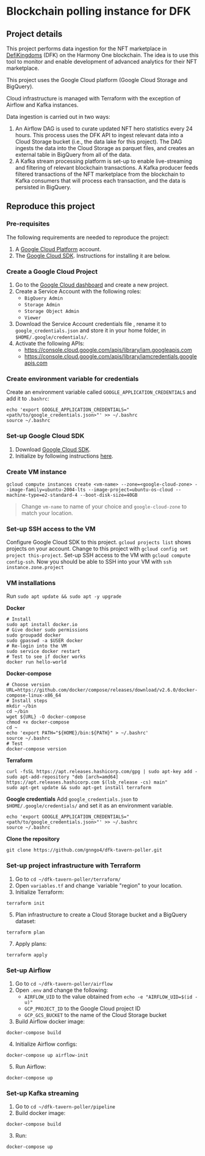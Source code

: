# Blockchain polling instance for DFK

## Project details
This project performs data ingestion for the NFT marketplace in [DefiKingdoms](https://defikingdoms.com/) (DFK) on the Harmony One blockchain. 
The idea is to use this tool to monitor and enable development of advanced analytics for their NFT marketplace. 

This project uses the Google Cloud platform (Google Cloud Storage and BigQuery).

Cloud infrastructure is managed with Terraform with the exception of Airflow and Kafka instances.

Data ingestion is carried out in two ways:
  1. An Airflow DAG is used to curate updated NFT hero statistics every 24 hours. This process uses 
  the DFK API to ingest relevant data into a Cloud Storage bucket (i.e., the data lake for this project). 
  The DAG ingests the data into the Cloud Storage as parquet files, and creates an external table in BigQuery 
  from all of the data.
  2. A Kafka stream processing platform is set-up to enable live-streaming and filtering of relevant blockchain 
  transactions. A Kafka producer feeds filtered transactions of the NFT marketplace from the blockchain to Kafka 
  consumers that will process each transaction, and the data is persisted in BigQuery.
  
## Reproduce this project

### Pre-requisites

The following requirements are needed to reproduce the project:
  1. A [Google Cloud Platform](https://cloud.google.com/) account.
  2. The [Google Cloud SDK](https://cloud.google.com/sdk). Instructions for installing it are below.

### Create a Google Cloud Project

1. Go to the [Google Cloud dashboard](https://console.cloud.google.com/home/dashboard) and create a new project.
2. Create a Service Account with the following roles:
   - `BigQuery Admin`
   - `Storage Admin`
   - `Storage Object Admin`
   - `Viewer`
3. Download the Service Account credentials file , rename it to `google_credentials.json` and store it in your home folder, in `$HOME/.google/credentials/`.
4. Activate the following APIs:
   - https://console.cloud.google.com/apis/library/iam.googleapis.com
   - https://console.cloud.google.com/apis/library/iamcredentials.googleapis.com

### Create environment variable for credentials

Create an environment variable called `GOOGLE_APPLICATION_CREDENTIALS` and add it to `.bashrc`:
```
echo 'export GOOGLE_APPLICATION_CREDENTIALS="<path/to/google_credentials.json>"' >> ~/.bashrc
source ~/.bashrc
```

### Set-up Google Cloud SDK

1. Download [Google Cloud SDK](https://cloud.google.com/sdk/docs/install).
2. Initialize by following instructions [here](https://cloud.google.com/sdk/docs/install-sdk).

### Create VM instance

```
gcloud compute instances create <vm-name> --zone=<google-cloud-zone> --image-family=ubuntu-2004-lts --image-project=ubuntu-os-cloud --machine-type=e2-standard-4 --boot-disk-size=40GB
```
> Change `vm-name` to name of your choice and `google-cloud-zone` to match your location.

### Set-up SSH access to the VM

Configure Google Cloud SDK to this project. `gcloud projects list` shows projects on your account. 
Change to this project with `gcloud config set project this-project`.
Set-up SSH access to the VM with `gcloud compute config-ssh`. 
Now you should be able to SSH into your VM with `ssh instance.zone.project`

### VM installations

Run `sudo apt update && sudo apt -y upgrade`

**Docker**
```
# Install
sudo apt install docker.io
# Give docker sudo permissions
sudo groupadd docker
sudo gpasswd -a $USER docker
# Re-login into the VM
sudo service docker restart
# Test to see if docker works
docker run hello-world
```
**Docker-compose**
```
# Choose version
URL=https://github.com/docker/compose/releases/download/v2.6.0/docker-compose-linux-x86_64
# Install steps
mkdir ~/bin
cd ~/bin
wget ${URL} -O docker-compose
chmod +x docker-compose
cd ~
echo 'export PATH="${HOME}/bin:${PATH}" > ~/.bashrc'
source ~/.bashrc
# Test
docker-compose version
```
**Terraform**
```
curl -fsSL https://apt.releases.hashicorp.com/gpg | sudo apt-key add -
sudo apt-add-repository "deb [arch=amd64] https://apt.releases.hashicorp.com $(lsb_release -cs) main"
sudo apt-get update && sudo apt-get install terraform
```
**Google credentials**
Add `google_credentials.json` to `$HOME/.google/credentials/` and set it as an environment variable.
```
echo 'export GOOGLE_APPLICATION_CREDENTIALS="<path/to/google_credentials.json>"' >> ~/.bashrc
source ~/.bashrc
```
**Clone the repository**
```
git clone https://github.com/gnngo4/dfk-tavern-poller.git
```

### Set-up project infrastructure with Terraform
1. Go to `cd ~/dfk-tavern-poller/terraform/`
2. Open `variables.tf` and change `variable "region" to your location.
3. Initialize Terraform:
```
terraform init
```
5. Plan infrastructure to create a Cloud Storage bucket and a BigQuery dataset:
```
terraform plan
```
7. Apply plans:
```
terraform apply
```

### Set-up Airflow 
1. Go to `cd ~/dfk-tavern-poller/airflow`
2. Open `.env` and change the following:
   - `AIRFLOW_UID` to the value  obtained from `echo -e "AIRFLOW_UID=$(id -u)"`
   - `GCP_PROJECT_ID` to the Google Cloud project ID
   - `GCP_GCS_BUCKET` to the name of the Cloud Storage bucket
3. Build Airflow docker image:
```
docker-compose build
```
4. Initialize Airflow configs:
```
docker-compose up airflow-init
```
5. Run Airflow:
```
docker-compose up
```

### Set-up Kafka streaming 
1. Go to `cd ~/dfk-tavern-poller/pipeline`
2. Build docker image:
```
docker-compose build
```
3. Run:
```
docker-compose up
```
